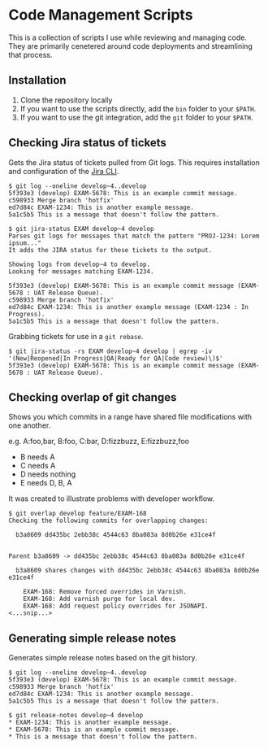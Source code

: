 # Code Management Scripts

This is a collection of scripts I use while reviewing and managing code.
They are primarily cenetered around code deployments and streamlining that
process.

## Installation

1. Clone the repository locally
2. If you want to use the scripts directly, add the `bin` folder to your `$PATH`.
3. If you want to use the git integration, add the `git` folder to your `$PATH`.

## Checking Jira status of tickets

Gets the Jira status of tickets pulled from Git logs. This requires installation
and configuration of the [Jira CLI](https://github.com/foxythemes/jira-cli).

```
$ git log --oneline develop~4..develop
5f393e3 (develop) EXAM-5678: This is an example commit message.
c598933 Merge branch 'hotfix'
ed7d84c EXAM-1234: This is another example message.
5a1c5b5 This is a message that doesn't follow the pattern.

$ git jira-status EXAM develop~4 develop
Parses git logs for messages that match the pattern "PROJ-1234: Lorem ipsum..."
It adds the JIRA status for these tickets to the output.

Showing logs from develop~4 to develop.
Looking for messages matching EXAM-1234.

5f393e3 (develop) EXAM-5678: This is an example commit message (EXAM-5678 : UAT Release Queue).
c598933 Merge branch 'hotfix'
ed7d84c EXAM-1234: This is another example message (EXAM-1234 : In Progress).
5a1c5b5 This is a message that doesn't follow the pattern.
```

Grabbing tickets for use in a `git rebase`.

```
$ git jira-status -rs EXAM develop~4 develop | egrep -iv '(New|Reopened|In Progress|QA|Ready for QA|Code review)\)$'
5f393e3 (develop) EXAM-5678: This is an example commit message (EXAM-5678 : UAT Release Queue).
```

## Checking overlap of git changes

Shows you which commits in a range have shared file modifications with one another.

e.g. A:foo,bar, B:foo, C:bar, D:fizzbuzz, E:fizzbuzz,foo

* B needs A
* C needs A
* D needs nothing
* E needs D, B, A

It was created to illustrate problems with developer workflow.

```
$ git overlap develop feature/EXAM-168
Checking the following commits for overlapping changes:

  b3a8609 dd435bc 2ebb38c 4544c63 8ba083a 8d0b26e e31ce4f


Parent b3a8609 -> dd435bc 2ebb38c 4544c63 8ba083a 8d0b26e e31ce4f

  b3a8609 shares changes with dd435bc 2ebb38c 4544c63 8ba083a 8d0b26e e31ce4f

    EXAM-168: Remove forced overrides in Varnish.
    EXAM-168: Add varnish purge for local dev.
    EXAM-168: Add request policy overrides for JSONAPI.
<...snip...>
```

## Generating simple release notes

Generates simple release notes based on the git history.

```
$ git log --oneline develop~4..develop
5f393e3 (develop) EXAM-5678: This is an example commit message.
c598933 Merge branch 'hotfix'
ed7d84c EXAM-1234: This is another example message.
5a1c5b5 This is a message that doesn't follow the pattern.

$ git release-notes develop~4 develop
* EXAM-1234: This is another example message.
* EXAM-5678: This is an example commit message.
* This is a message that doesn't follow the pattern.
```
